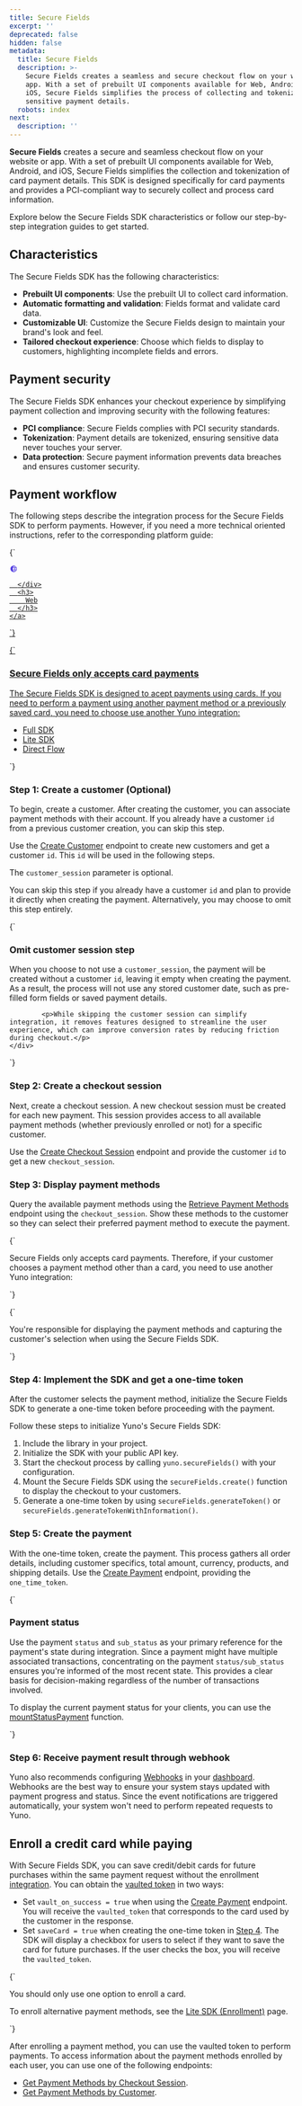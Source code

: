 ```yaml
---
title: Secure Fields
excerpt: ''
deprecated: false
hidden: false
metadata:
  title: Secure Fields
  description: >-
    Secure Fields creates a seamless and secure checkout flow on your website or
    app. With a set of prebuilt UI components available for Web, Android, and
    iOS, Secure Fields simplifies the process of collecting and tokenizing
    sensitive payment details.
  robots: index
next:
  description: ''
---
```

**Secure Fields** creates a secure and seamless checkout flow on your website or app. With a set of prebuilt UI components available for Web, Android, and iOS, Secure Fields simplifies the collection and tokenization of card payment details. This SDK is designed specifically for card payments and provides a PCI-compliant way to securely collect and process card information.

Explore below the Secure Fields SDK characteristics or follow our step-by-step integration guides to get started.

## Characteristics

The Secure Fields SDK has the following characteristics:

* **Prebuilt UI components**: Use the prebuilt UI to collect card information.
* **Automatic formatting and validation**: Fields format and validate card data.
* **Customizable UI**: Customize the Secure Fields design to maintain your brand's look and feel.
* **Tailored checkout experience**: Choose which fields to display to customers, highlighting incomplete fields and errors.

## Payment security

The Secure Fields SDK enhances your checkout experience by simplifying payment collection and improving security with the following features:

* **PCI compliance**: Secure Fields complies with PCI security standards.
* **Tokenization**: Payment details are tokenized, ensuring sensitive data never touches your server.
* **Data protection**: Secure payment information prevents data breaches and ensures customer security.

## Payment workflow

The following steps describe the integration process for the Secure Fields SDK to perform payments. However, if you need a more technical oriented instructions, refer to the corresponding platform guide:

<HTMLBlock>{`
<body>
  <section class="platform_shelf">
    <a class="platform_buttons" href="/docs/secure-fields-payment">
      <div class="svg_content">
        <svg xmlns="http://www.w3.org/2000/svg" width="15" height="14" viewBox="0 0 15 14" fill="none">
          <path
            d="M7.5 1.3125C6.37512 1.3125 5.2755 1.64607 4.3402 2.27102C3.40489 2.89597 2.67591 3.78423 2.24544 4.82349C1.81496 5.86274 1.70233 7.00631 1.92179 8.10958C2.14124 9.21284 2.68292 10.2263 3.47833 11.0217C4.27374 11.8171 5.28716 12.3588 6.39043 12.5782C7.49369 12.7977 8.63726 12.685 9.67651 12.2546C10.7158 11.8241 11.604 11.0951 12.229 10.1598C12.8539 9.2245 13.1875 8.12488 13.1875 7C13.1859 5.49207 12.5862 4.04636 11.5199 2.98009C10.4536 1.91382 9.00793 1.31409 7.5 1.3125ZM11.7859 4.8125H9.84828C9.62501 3.93395 9.25006 3.10113 8.74031 2.35156C9.39156 2.52657 9.99897 2.83594 10.5235 3.25977C11.048 3.68361 11.478 4.21252 11.7859 4.8125ZM7.5 2.19352C8.15625 2.90445 8.64844 3.80953 8.94211 4.8125H6.05789C6.35156 3.80953 6.84375 2.90555 7.5 2.19352ZM5.75 7C5.75008 6.56023 5.78666 6.12122 5.85938 5.6875H9.14063C9.28573 6.55648 9.28573 7.44352 9.14063 8.3125H5.85938C5.78666 7.87878 5.75008 7.43977 5.75 7ZM6.05789 9.1875H8.94211C8.64844 10.1905 8.15625 11.0945 7.5 11.8065C6.84375 11.0945 6.35156 10.1905 6.05789 9.1875ZM8.74031 11.6484C9.25006 10.8989 9.62501 10.066 9.84828 9.1875H11.7859C11.478 9.78748 11.048 10.3164 10.5235 10.7402C9.99897 11.1641 9.39156 11.4734 8.74031 11.6484ZM10.0271 8.3125C10.1576 7.44237 10.1576 6.55763 10.0271 5.6875H12.1304C12.3732 6.54565 12.3732 7.45435 12.1304 8.3125H10.0271Z"
            fill="#513CE1" />
        </svg>

      </div>
      <h3>
        Web
      </h3>
    </a>
  </section>
</body>
`}</HTMLBlock>

<HTMLBlock>{`
<div class="infoBlockContainer">
  <div class="verticalLine"></div>
  <div>
    <h3>Secure Fields only accepts card payments</h3>
    <div class="contentContainer">
      <p>The Secure Fields SDK is designed to acept payments using cards. If you need to perform a payment using another payment method or a previously saved card, you need to choose use another Yuno integration:
      </p>
      <ul>
        <li><a href="/docs/secure-fields-payment">Full SDK</a></li>
        <li><a href="/docs/secure-fields-payment">Lite SDK</a></li>
        <li><a href="/docs/secure-fields-payment">Direct Flow</a></li>
        </ul>
    </div>
  </div>
</div>
`}</HTMLBlock>

### Step 1: Create a customer (Optional)

To begin, create a customer. After creating the customer, you can associate payment methods with their account. If you already have a customer `id` from a previous customer creation, you can skip this step.

Use the [Create Customer](ref:create-customer) endpoint to create new customers and get a customer `id`. This `id` will be used in the following steps.

The `customer_session` parameter is optional.

You can skip this step if you already have a customer `id` and plan to provide it directly when creating the payment. Alternatively, you may choose to omit this step entirely.

<HTMLBlock>{`
<div class="infoBlockContainer">
  <div class="verticalLine"></div>
  <div>
    <h3>Omit customer session step</h3>
    <div class="contentContainer">
      <p>When you choose to not use a <code>customer_session</code>, the payment will be created without a customer <code>id</code>, leaving it empty when creating the payment. As a result, the process will not use any stored customer date, such as pre-filled form fields or saved payment details.</p>
 
			<p>While skipping the customer session can simplify integration, it removes features designed to streamline the user experience, which can improve conversion rates by reducing friction during checkout.</p>
    </div>
  </div>
</div>
`}</HTMLBlock>

### Step 2: Create a checkout session

Next, create a checkout session. A new checkout session must be created for each new payment. This session provides access to all available payment methods (whether previously enrolled or not) for a specific customer.

Use the [Create Checkout Session](ref:create-checkout-session) endpoint and provide the customer `id` to get a new `checkout_session`.

### Step 3: Display payment methods

Query the available payment methods using the [Retrieve Payment Methods](ref:retrieve-payment-methods-for-checkout) endpoint using the `checkout_session`. Show these methods to the customer so they can select their preferred payment method to execute the payment.

<HTMLBlock>{`
<div class="infoBlockContainer">
  <div class="verticalLine"></div>
  <div>
      <p>Secure Fields only accepts card payments. Therefore, if your  customer chooses a payment method other than a card, you need to use another Yuno integration:</p>
    </div>
  </div>
</div>
`}</HTMLBlock>

<HTMLBlock>{`
<div class="infoBlockContainer">
  <div class="verticalLine"></div>
  <div>
    <div class="contentContainer">
      <p>You're responsible for displaying the payment methods and capturing the customer's selection when using the Secure Fields SDK.</p>
    </div>
  </div>
</div>
`}</HTMLBlock>

### Step 4: Implement the SDK and get a one-time token

After the customer selects the payment method, initialize the Secure Fields SDK to generate a one-time token before proceeding with the payment.

Follow these steps to initialize Yuno's Secure Fields SDK:

1. Include the library in your project.
2. Initialize the SDK with your public API key.
3. Start the checkout process by calling `yuno.secureFields()` with your configuration.
4. Mount the Secure Fields SDK using the `secureFields.create()` function to display the checkout to your customers.
5. Generate a one-time token by using `secureFields.generateToken()` or `secureFields.generateTokenWithInformation()`.

### Step 5: Create the payment

With the one-time token, create the payment. This process gathers all order details, including customer specifics, total amount, currency, products, and shipping details. Use the [Create Payment](ref:create-payment) endpoint, providing the `one_time_token`.

<HTMLBlock>{`
<div class="infoBlockContainer">
  <div class="verticalLine"></div>
  <div>
    <h3>Payment status</h3>
    <div class="contentContainer">      
      <p>Use the payment <code>status</code> and <code>sub_status</code> as your primary reference for the payment's state during integration. Since a payment might have multiple associated transactions, concentrating on the payment <code>status/sub_status</code> ensures you're informed of the most recent state. This provides a clear basis for decision-making regardless of the number of transactions involved.</p>
			<p>To display the current payment status for your clients, you can use the <a href="/docs/payment-status#step-3-use-status">mountStatusPayment</a> function.</p>
    </div>
  </div>
</div>
`}</HTMLBlock>

### Step 6: Receive payment result through webhook

Yuno also recommends configuring [Webhooks](doc:webhooks) in your [dashboard](https://auth.y.uno/u/login?). Webhooks are the best way to ensure your system stays updated with payment progress and status. Since the event notifications are triggered automatically, your system won't need to perform repeated requests to Yuno.

## Enroll a credit card while paying

With Secure Fields SDK, you can save credit/debit cards for future purchases within the same payment request without the enrollment [integration](enrollment-lite). You can obtain the [vaulted token](doc:tokens) in two ways:

* Set `vault_on_success = true` when using the [Create Payment](ref:create-payment) endpoint. You will receive the `vaulted_token` that corresponds to the card used by the customer in the response.
* Set `saveCard = true` when creating the one-time token in [Step 4](#step-4-implement-the-sdk-and-get-a-one-time-token). The SDK will display a checkbox for users to select if they want to save the card for future purchases. If the user checks the box, you will receive the `vaulted_token`.

<HTMLBlock>{`
<div class="infoBlockContainer">
  <div class="verticalLine"></div>
  <div>
    <div class="contentContainer">
      <p>You should only use one option to enroll a card. </p>
      <p>To enroll alternative payment methods, see the <a href="enrollment-lite">Lite SDK (Enrollment)</a> page. </p>
    </div>
  </div>
</div>
`}</HTMLBlock>

After enrolling a payment method, you can use the vaulted token to perform payments. To access information about the payment methods enrolled by each user, you can use one of the following endpoints:

* [Get Payment Methods by Checkout Session](ref:retrieve-payment-methods-for-checkout).
* [Get Payment Methods by Customer](ref:retrieve-enrolled-payment-methods-api).
